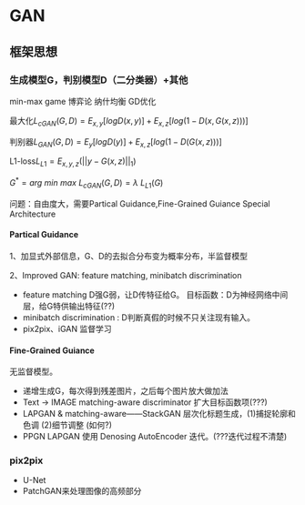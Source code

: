 # GAN
## 框架思想
### 生成模型G，判别模型D（二分类器）+其他
min-max game 博弈论 纳什均衡 GD优化

最大化$L_{cGAN}(G,D)=E_{x,y}[logD(x,y)]+E_{x,z}[log(1-D(x,G(x,z)))]$

判别器$L_{GAN}(G,D)=E_y[logD(y)]+E_{x,z}[log(1-D(G(x,z)))]$

L1-loss$L_{L1}=E_{x,y,z}(||y-G(x,z)||_1)$

$G^*=arg~min~max~L_{cGAN}(G,D)=\lambda~L_{L1}(G)$

问题：自由度大，需要Partical Guidance,Fine-Grained Guiance Special Architecture
#### Partical Guidance
1、加显式外部信息，G、D的去拟合分布变为概率分布，半监督模型

2、Improved GAN: feature matching, minibatch discrimination
* feature matching D强G弱，让D传特征给G。
  目标函数：D为神经网络中间层，给G特供输出特征(??)
*  minibatch discrimination : D判断真假的时候不只关注现有输入。
*  pix2pix、iGAN 监督学习
#### Fine-Grained Guiance
无监督模型。
* 递增生成G，每次得到残差图片，之后每个图片放大做加法
* Text -> IMAGE matching-aware discriminator 扩大目标函数项(???)
* LAPGAN & matching-aware——StackGAN 层次化标题生成，(1)捕捉轮廓和色调 (2)细节调整 (如何?)
* PPGN LAPGAN 使用 Denosing AutoEncoder 迭代。(???迭代过程不清楚)
### pix2pix 
* U-Net 
* PatchGAN来处理图像的高频部分
